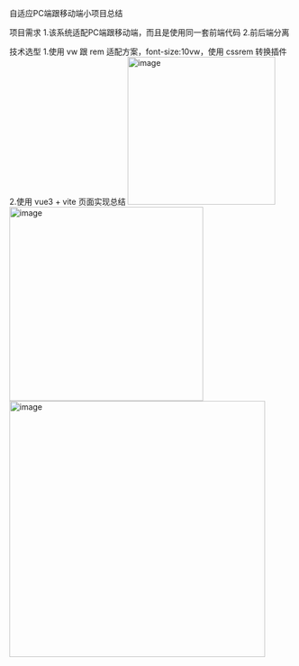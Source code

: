 自适应PC端跟移动端小项目总结

项目需求
1.该系统适配PC端跟移动端，而且是使用同一套前端代码
2.前后端分离

技术选型
1.使用 vw 跟 rem 适配方案，font-size:10vw，使用 cssrem 转换插件
2.使用 vue3 + vite
页面实现总结
<img width="262" alt="image" src="https://github.com/jinzailushang/nav/assets/14149211/b4f3120c-5826-40b1-ac77-ed042146f3ef">
<img width="344" alt="image" src="https://github.com/jinzailushang/nav/assets/14149211/4c20473e-749b-4654-bd84-3573f502831f">
<img width="454" alt="image" src="https://github.com/jinzailushang/nav/assets/14149211/6116a0a3-be06-4f02-bbd2-9f2d7c048478">


